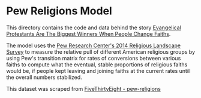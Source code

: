 # Pew Religions Model

This directory contains the code and data behind the story [Evangelical Protestants Are The Biggest Winners When People Change Faiths](http://fivethirtyeight.com/datalab/evangelical-protestants-are-the-biggest-winners-when-people-change-faiths/).

The model uses the [Pew Research Center's 2014 Religious Landscape Survey](http://www.pewforum.org/2015/05/12/americas-changing-religious-landscape/) to measure the relative pull of different American religious groups by using Pew's transition matrix for rates of conversions between various faiths to compute what the eventual, stable proportions of religious faiths would be, if people kept leaving and joining faiths at the current rates until the overall numbers stabilized.

This dataset was scraped from [FiveThirtyEight - pew-religions](https://github.com/fivethirtyeight/data/tree/master/pew-religions)